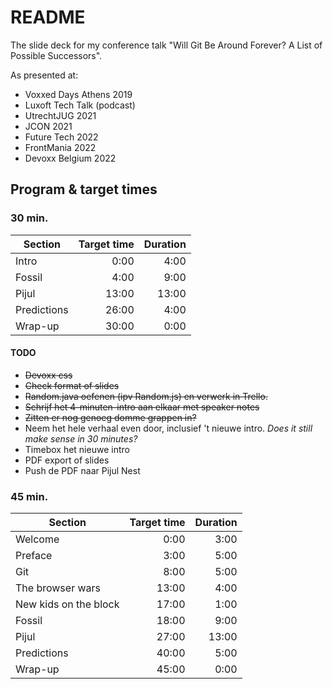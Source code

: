 # README #

The slide deck for my conference talk "Will Git Be Around Forever? A List of Possible Successors".

As presented at:

* Voxxed Days Athens 2019
* Luxoft Tech Talk (podcast)
* UtrechtJUG 2021
* JCON 2021
* Future Tech 2022
* FrontMania 2022
* Devoxx Belgium 2022

## Program & target times

### 30 min.

| Section | Target time | Duration |
|---|---:|---:|
| Intro | 0:00 | 4:00 |
| Fossil | 4:00 | 9:00 |
| Pijul | 13:00 | 13:00 |
| Predictions | 26:00 | 4:00 |
| Wrap-up | 30:00 | 0:00 |


#### TODO

* ~~Devoxx css~~
* ~~Check format of slides~~
* ~~Random.java oefenen (ipv Random.js) en verwerk in Trello.~~
* ~~Schrijf het 4-minuten-intro aan elkaar met speaker notes~~
* ~~Zitten er nog genoeg domme grappen in?~~
* Neem het hele verhaal even door, inclusief 't nieuwe intro. *Does it still make sense in 30 minutes?*
* Timebox het nieuwe intro
* PDF export of slides
* Push de PDF naar Pijul Nest

### 45 min.

| Section | Target time | Duration |
|---|---:|---:|
| Welcome | 0:00 | 3:00 |
| Preface | 3:00 | 5:00 |
| Git | 8:00 | 5:00 |
| The browser wars | 13:00 | 4:00 |
| New kids on the block | 17:00 | 1:00 |
| Fossil | 18:00 | 9:00 |
| Pijul | 27:00 | 13:00 |
| Predictions | 40:00 | 5:00 |
| Wrap-up | 45:00 | 0:00 |
